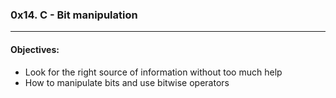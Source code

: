 ### 0x14. C - Bit manipulation  
---  
#### Objectives:
- Look for the right source of information without too much help  
- How to manipulate bits and use bitwise operators  